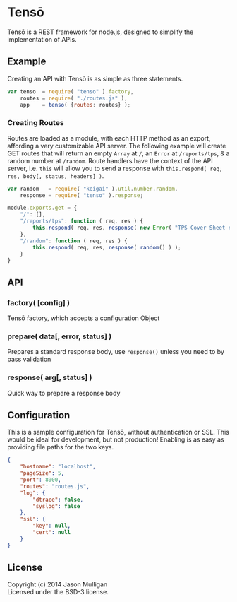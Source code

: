 Tensō
=====

Tensō is a REST framework for node.js, designed to simplify the implementation of APIs.

## Example
Creating an API with Tensō is as simple as three statements.

```javascript
var tenso  = require( "tenso" ).factory,
    routes = require( "./routes.js" ),
    app    = tenso( {routes: routes} );
```

### Creating Routes
Routes are loaded as a module, with each HTTP method as an export, affording a very customizable API server. The following example will create GET routes that will return an empty `Array` at `/`, an `Error` at `/reports/tps`, & a random number at `/random`. Route handlers have the context of the API server, i.e. `this` will allow you to send a response with `this.respond( req, res, body[, status, headers] )`.

```javascript
var random   = require( "keigai" ).util.number.random,
    response = require( "tenso" ).response;

module.exports.get = {
	"/": [],
	"/reports/tps": function ( req, res ) {
		this.respond( req, res, response( new Error( "TPS Cover Sheet not attached" ), 785 ), 785 );
	},
	"/random": function ( req, res ) {
		this.respond( req, res, response( random() ) );
	}
}
```

## API
### factory( [config] )
Tensō factory, which accepts a configuration Object

### prepare( data[, error, status] )
Prepares a standard response body, use `response()` unless you need to by pass validation

### response( arg[, status] )
Quick way to prepare a response body

## Configuration
This is a sample configuration for Tensō, without authentication or SSL. This would be ideal for development, but not production! Enabling is as easy as providing file paths for the two keys.

```json
{
	"hostname": "localhost",
	"pageSize": 5,
	"port": 8000,
	"routes": "routes.js",
	"log": {
		"dtrace": false,
		"syslog": false
	},
	"ssl": {
		"key": null,
		"cert": null
	}
}
```

## License
Copyright (c) 2014 Jason Mulligan  
Licensed under the BSD-3 license.

